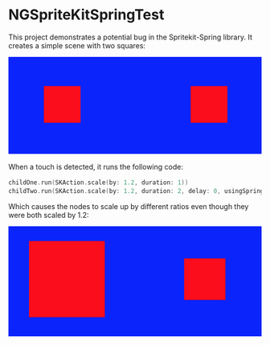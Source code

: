 # NGSpriteKitSpringTest
This project demonstrates a potential bug in the Spritekit-Spring library. It creates a simple scene with two squares:

![Before](/before.png)

When a touch is detected, it runs the following code:

```swift
childOne.run(SKAction.scale(by: 1.2, duration: 1))
childTwo.run(SKAction.scale(by: 1.2, duration: 2, delay: 0, usingSpringWithDamping: 0.3, initialSpringVelocity: 2))
```

Which causes the nodes to scale up by different ratios even though they were both scaled by 1.2:

![After](/after.png)
